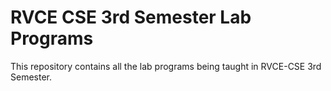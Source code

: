 # RVCE CSE 3rd Semester Lab Programs
This repository contains all the lab programs being taught in RVCE-CSE 3rd Semester.
